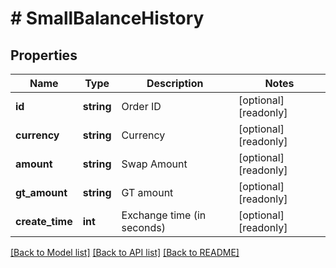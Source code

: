 # # SmallBalanceHistory

## Properties

Name | Type | Description | Notes
------------ | ------------- | ------------- | -------------
**id** | **string** | Order ID | [optional] [readonly] 
**currency** | **string** | Currency | [optional] [readonly] 
**amount** | **string** | Swap Amount | [optional] [readonly] 
**gt_amount** | **string** | GT amount | [optional] [readonly] 
**create_time** | **int** | Exchange time (in seconds) | [optional] [readonly] 

[[Back to Model list]](../../README.md#documentation-for-models) [[Back to API list]](../../README.md#documentation-for-api-endpoints) [[Back to README]](../../README.md)
